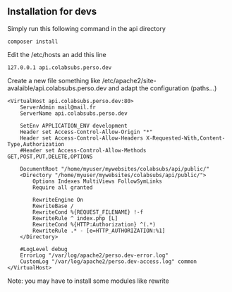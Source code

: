 
## Installation for devs

Simply run this following command in the api directory

```shell
composer install
```

Edit the /etc/hosts an add this line

```
127.0.0.1 api.colabsubs.perso.dev
```

Create a new file something like /etc/apache2/site-avalaible/api.colabsubs.perso.dev and adapt the configuration (paths...)

```
<VirtualHost api.colabsubs.perso.dev:80>
    ServerAdmin mail@mail.fr
    ServerName api.colabsubs.perso.dev

    SetEnv APPLICATION_ENV development
    Header set Access-Control-Allow-Origin "*"
    Header set Access-Control-Allow-Headers X-Requested-With,Content-Type,Authorization
    #Header set Access-Control-Allow-Methods GET,POST,PUT,DELETE,OPTIONS

    DocumentRoot "/home/myuser/mywebsites/colabsubs/api/public/"
    <Directory "/home/myuser/mywebsites/colabsubs/api/public/">
        Options Indexes MultiViews FollowSymLinks
        Require all granted

        RewriteEngine On
        RewriteBase /
        RewriteCond %{REQUEST_FILENAME} !-f
        RewriteRule ^ index.php [L]
        RewriteCond %{HTTP:Authorization} ^(.*)
        RewriteRule .* - [e=HTTP_AUTHORIZATION:%1]
    </Directory>

    #LogLevel debug
    ErrorLog "/var/log/apache2/perso.dev-error.log"
    CustomLog "/var/log/apache2/perso.dev-access.log" common
</VirtualHost>
```

Note: you may have to install some modules like rewrite
